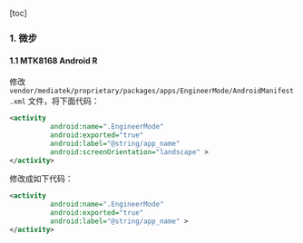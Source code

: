[toc]

### 1. 微步

#### 1.1 MTK8168 Android R

修改 `vendor/mediatek/proprietary/packages/apps/EngineerMode/AndroidManifest.xml` 文件，将下面代码：

```xml
<activity
          android:name=".EngineerMode"
          android:exported="true"
          android:label="@string/app_name"
          android:screenOrientation="landscape" >
</activity>
```

修改成如下代码：

```xml
<activity
          android:name=".EngineerMode"
          android:exported="true"
          android:label="@string/app_name" >
</activity>
```

